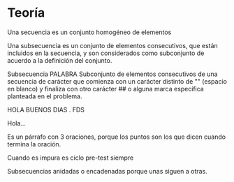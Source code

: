 # Teoría 
Una secuencia es un conjunto homogéneo de elementos 

Una subsecuencia es un conjunto de elementos consecutivos, que están incluidos en la secuencia, y son considerados como subconjunto de acuerdo a la definición del conjunto.

Subsecuencia PALABRA 
Subconjunto de elementos consecutivos de una secuencia de carácter que comienza con un carácter distinto de "" (espacio en blanco) y finaliza con otro carácter ## o alguna marca específica planteada en el problema. 

HOLA BUENOS DIAS . FDS

Hola... 

Es un párrafo con 3 oraciones, porque los puntos son los que dicen cuando termina la oración. 

Cuando es impura es ciclo pre-test siempre 

Subsecuencias anidadas o encadenadas  porque unas siguen a otras. 